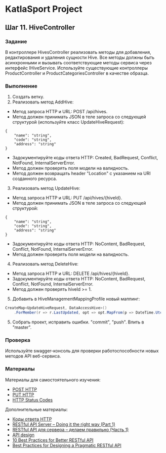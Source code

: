 # KatlaSport Project

## Шаг 11. HiveController

### Задание

В контроллере HivesController реализовать методы для добавления, редактирования и удаления сущности Hive. Все методы должны быть асинхронными и вызывать соответствующие методы сервиса через интерфейс IHiveService. Используйте существующие контроллеры ProductController и ProductCategoriesController в качестве образца.

### Выполнение

1. Создать ветку.
2. Реализовать метод AddHive:

* Метод запроса HTTP и URL: POST /api/hives.
* Метод должен принимать JSON в теле запроса со следующей структурой (используйте класс UpdateHiveRequest):

```
{
	"name": "string",
	"code": "string",
	"address": "string"
}
```

* Задокументируйте коды ответа HTTP: Created, BadRequest, Conflict, NotFound, InternalServerError.
* Метод должен проверять поля модели на валидность.
* Метод должен возвращать header "Location" с указанием на URI созданного ресурса.

3. Реализовать метод UpdateHive:

* Метод запроса HTTP и URL: PUT /api/hives/{hiveId}.
* Метод должен принимать JSON в теле запроса со следующей структурой:

```
{
	"name": "string",
	"code": "string",
	"address": "string"
}
```

* Задокументируйте коды ответа HTTP: NoContent, BadRequest, Conflict, NotFound, InternalServerError.
* Метод должен проверять поля модели на валидность.

4. Реализовать метод DeleteHive:

* Метод запроса HTTP и URL: DELETE /api/hives/{hiveId}.
* Задокументируйте коды ответа HTTP: NoContent, BadRequest, Conflict, NotFound, InternalServerError.
* Метод должен проверять hiveId >= 1.

5. Добавить в HiveManagementMappingProfile новый маппинг:

```cs
CreateMap<UpdateHiveRequest, DataAccessHive>()
    .ForMember(r => r.LastUpdated, opt => opt.MapFrom(p => DateTime.UtcNow));
```

5. Собрать проект, исправить ошибки. "commit", "push". Влить в "master".

### Проверка

Используйте swagger-консоль для проверки работоспособности новых методов API веб-сервиса.

### Материалы

Материалы для самостоятельного изучения:
* [POST HTTP](https://ru.wikipedia.org/wiki/POST_(HTTP))
* [PUT HTTP](https://ru.wikipedia.org/wiki/HTTP#PUT)
* [HTTP Status Codes](http://www.restapitutorial.com/httpstatuscodes.html)

Дополнительные материалы:
* [Коды ответа HTTP](https://developer.mozilla.org/ru/docs/Web/HTTP/Status)
* [RESTful API Server – Doing it the right way (Part 1)](http://blog.mugunthkumar.com/articles/restful-api-server-doing-it-the-right-way-part-1/)
* [RESTful API для сервера – делаем правильно (Часть 1)](https://habr.com/post/144011/)
* [API design](https://docs.microsoft.com/en-us/azure/architecture/best-practices/api-design)
* [10 Best Practices for Better RESTful API](https://blog.mwaysolutions.com/2014/06/05/10-best-practices-for-better-restful-api/)
* [Best Practices for Designing a Pragmatic RESTful API](https://www.vinaysahni.com/best-practices-for-a-pragmatic-restful-api)
